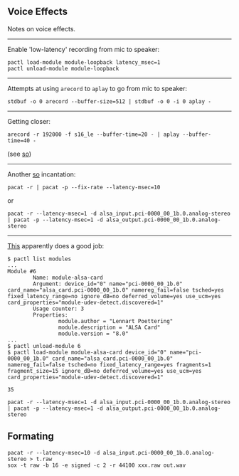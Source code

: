 Voice Effects
---


Notes on voice effects.

---

Enable 'low-latency' recording from mic to speaker:

```
pactl load-module module-loopback latency_msec=1
pactl unload-module module-loopback
```

---

Attempts at using `arecord` to `aplay` to go from mic to speaker:

```
stdbuf -o 0 arecord --buffer-size=512 | stdbuf -o 0 -i 0 aplay -
```

---

Getting closer:

```
arecord -r 192000 -f s16_le --buffer-time=20 - | aplay --buffer-time=40 -
```

(see [so](https://askubuntu.com/questions/123798/how-to-hear-my-voice-in-speakers-with-a-mic))

---

Another [so](https://superuser.com/questions/87571/how-to-hear-mic-sound-over-speakers-ubuntu-karmic) incantation:

```
pacat -r | pacat -p --fix-rate --latency-msec=10
```

or

```
pacat -r --latency-msec=1 -d alsa_input.pci-0000_00_1b.0.analog-stereo | pacat -p --latency-msec=1 -d alsa_output.pci-0000_00_1b.0.analog-stereo
```

---

[This](https://juho.tykkala.fi/Pulseaudio-and-latency) apparently does a good job:

```
$ pactl list modules 
...
Module #6
        Name: module-alsa-card
        Argument: device_id="0" name="pci-0000_00_1b.0" card_name="alsa_card.pci-0000_00_1b.0" namereg_fail=false tsched=yes fixed_latency_range=no ignore_dB=no deferred_volume=yes use_ucm=yes card_properties="module-udev-detect.discovered=1"
        Usage counter: 3
        Properties:
                module.author = "Lennart Poettering"
                module.description = "ALSA Card"
                module.version = "8.0"
...
$ pactl unload-module 6
$ pactl load-module module-alsa-card device_id="0" name="pci-0000_00_1b.0" card_name="alsa_card.pci-0000_00_1b.0" namereg_fail=false tsched=no fixed_latency_range=yes fragments=1 fragment_size=15 ignore_dB=no deferred_volume=yes use_ucm=yes card_properties="module-udev-detect.discovered=1" 

35
```

```
pacat -r --latency-msec=1 -d alsa_input.pci-0000_00_1b.0.analog-stereo | pacat -p --latency-msec=1 -d alsa_output.pci-0000_00_1b.0.analog-stereo
```


Formating
---


```
pacat -r --latency-msec=10 -d alsa_input.pci-0000_00_1b.0.analog-stereo > t.raw
sox -t raw -b 16 -e signed -c 2 -r 44100 xxx.raw out.wav
```




